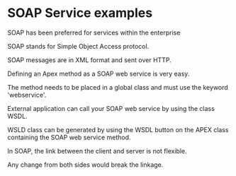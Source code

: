 # SOAP Service examples

SOAP has been preferred for services within the enterprise


SOAP stands for Simple Object Access protocol.

SOAP messages are in XML format and sent over HTTP.

Defining an Apex method as a SOAP web service is very easy.

The method needs to be placed in a global class and must use the keyword 'webservice'.


External application can call your SOAP web service by using the class WSDL.

WSLD class can be generated by using the WSDL button on the APEX class containing the SOAP web service method.

In SOAP, the link between the client and server is not flexible.

Any change from both sides would break the linkage.
